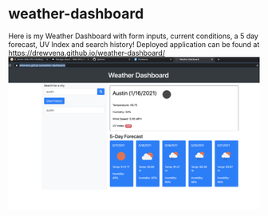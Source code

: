# weather-dashboard
Here is my Weather Dashboard with form inputs, current conditions, a 5 day forecast, UV Index and search history!
Deployed application can be found at https://drewvena.github.io/weather-dashboard/
![ScreenShot](./images/weather-dashboard.png)